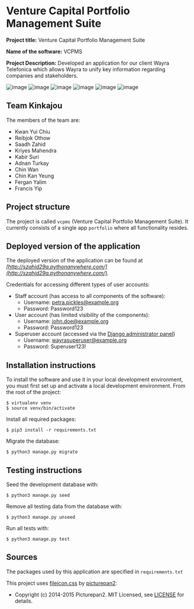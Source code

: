 # Venture Capital Portfolio Management Suite

**Project title:** Venture Capital Portfolio Management Suite

**Name of the software:** VCPMS

**Project Description:** Developed an application for our client Wayra Telefonica which allows Wayra to unify key information regarding companies and 
stakeholders.

![image](https://user-images.githubusercontent.com/86085628/228028111-4ea74de7-ca0b-417a-8a0c-0bb8602cc1e1.png)
![image](https://user-images.githubusercontent.com/86085628/228028198-8942cae7-8a65-4d34-b02e-377a6214e735.png)
![image](https://user-images.githubusercontent.com/86085628/228028250-6553a653-900f-43a7-969f-cbfa0685914a.png)
![image](https://user-images.githubusercontent.com/86085628/228028311-7b127c1a-42ce-4484-a30b-797acb5f8bf1.png)
![image](https://user-images.githubusercontent.com/86085628/228028389-4052e4d7-0120-42bb-ad6e-5f0df131a30b.png)
![image](https://user-images.githubusercontent.com/86085628/228028434-62e8477c-b3e1-4003-a7b4-366e850d26a6.png)



## Team Kinkajou

The members of the team are:

- Kwan Yui Chiu
- Reibjok Othow
- Saadh Zahid
- Kriyes Mahendra
- Kabir Suri
- Adnan Turkay
- Chin Wan
- Chin Kan Yeung
- Fergan Yalim
- Francis Yip

## Project structure

The project is called `vcpms` (Venture Capital Portfolio Management Suite). It currently consists of a single
app `portfolio` where all functionality resides.

## Deployed version of the application

The deployed version of the application can be found at *[http://szahid29a.pythonanywhere.com/](http://szahid29a.pythonanywhere.com/)*.

Credentials for accessing different types of user accounts:
  - Staff account (has access to all components of the software):
    - Username: petra.pickles@example.org
    - Password: Password123
  - User account (has limited visibility of the components):
    - Username: john.doe@example.org
    - Password: Password123
  - Superuser account (accessed via the [Django administrator panel](http://szahid29a.pythonanywhere.com/admin))
    - Username: wayrasuperuser@example.org
    - Password: Superuser123!

## Installation instructions

To install the software and use it in your local development environment, you must first set up and activate a local
development environment. From the root of the project:

```
$ virtualenv venv
$ source venv/bin/activate
```

Install all required packages:

```
$ pip3 install -r requirements.txt
```

Migrate the database:

```
$ python3 manage.py migrate
```

## Testing instructions

Seed the development database with:

```
$ python3 manage.py seed
```

Remove all testing data from the database with:

```
$ python3 manage.py unseed
```

Run all tests with:

```
$ python3 manage.py test
```

## Sources

The packages used by this application are specified in `requirements.txt`

This project uses [fileicon.css](https://github.com/picturepan2/fileicon.css)
by [picturepan2](https://github.com/picturepan2):

- Copyright (c) 2014-2015 Picturepan2. MIT Licensed,
  see [LICENSE](https://github.com/AdnanTurkay/team-kinkajou/blob/main/portfolio/static/css/LICENSE) for details.
